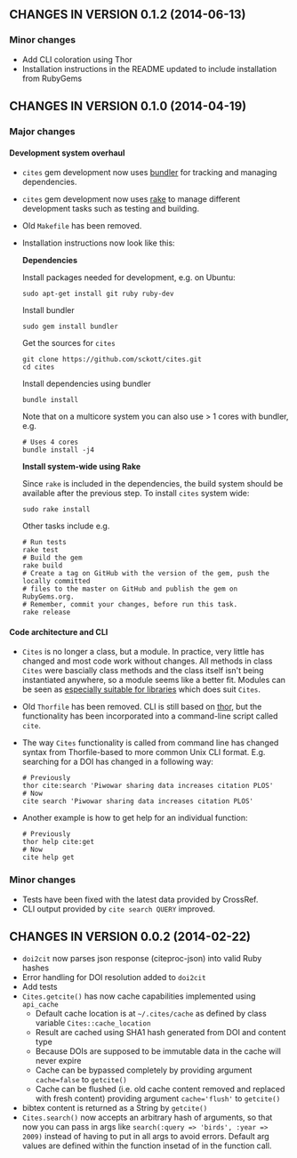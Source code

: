 ## CHANGES IN VERSION 0.1.2 (2014-06-13)

### Minor changes

+ Add CLI coloration using Thor
+ Installation instructions in the README updated to include installation from RubyGems

## CHANGES IN VERSION 0.1.0 (2014-04-19)

### Major changes

#### Development system overhaul

+ `cites` gem development now uses [bundler](http://bundler.io/) for tracking and managing dependencies.
+ `cites` gem development now uses [rake](http://rake.rubyforge.org/) to manage different development tasks such as testing and building.
+ Old `Makefile` has been removed.
+ Installation instructions now look like this:

    __Dependencies__ 

    Install packages needed for development, e.g. on Ubuntu:
    
    ```
    sudo apt-get install git ruby ruby-dev
    ```

    Install bundler

    ```
    sudo gem install bundler
    ```

    Get the sources for `cites`

    ```
    git clone https://github.com/sckott/cites.git
    cd cites
    ```

    Install dependencies using bundler

    ```
    bundle install
    ```
    
    Note that on a multicore system you can also use > 1 cores with bundler, e.g.
    
    
    ```
    # Uses 4 cores
    bundle install -j4
    ```
    
    __Install system-wide using Rake__

    Since `rake` is included in the dependencies, the build system should be available after the previous step. To install `cites` system wide:
    
    ```
    sudo rake install
    ```
    
    Other tasks include e.g.
    
    ```
    # Run tests
    rake test
    # Build the gem
    rake build
    # Create a tag on GitHub with the version of the gem, push the locally committed 
    # files to the master on GitHub and publish the gem on RubyGems.org. 
    # Remember, commit your changes, before run this task.
    rake release
    ```

#### Code architecture and CLI

+ `Cites` is no longer a class, but a module. In practice, very little has changed and most code work without changes. All methods in class `Cites` were bascially class methods and the class itself isn't being instantiated anywhere, so a module seems like a better fit. Modules can be seen as [especially suitable for libraries](https://stackoverflow.com/questions/151505/difference-between-a-class-and-a-module) which does suit `Cites`.
+ Old `Thorfile` has been removed. CLI is still based on [thor](http://whatisthor.com/), but the functionality has been incorporated into a command-line script called `cite`.
+ The way `Cites` functionality is called from command line has changed syntax from Thorfile-based to more common Unix CLI format. E.g. searching for a DOI has changed in a following way:
    
    ```
    # Previously  
    thor cite:search 'Piwowar sharing data increases citation PLOS'
    # Now
    cite search 'Piwowar sharing data increases citation PLOS'
    ```

+ Another example is how to get help for an individual function:

    ```
    # Previously  
    thor help cite:get
    # Now
    cite help get
    ```

### Minor changes

+ Tests have been fixed with the latest data provided by CrossRef.
+ CLI output provided by `cite search QUERY` improved.

## CHANGES IN VERSION 0.0.2 (2014-02-22)

+ `doi2cit` now parses json response (citeproc-json) into valid Ruby hashes
+ Error handling for DOI resolution added to `doi2cit`
+ Add tests
+ `Cites.getcite()`  has now cache capabilities implemented using `api_cache`
    * Default cache location is at `~/.cites/cache` as defined by class variable `Cites::cache_location`
    * Result are cached using SHA1 hash generated from DOI and content type
    * Because DOIs are supposed to be immutable data in the cache will never expire
    * Cache can be bypassed completely by providing argument `cache=false` to `getcite()`
    * Cache can be flushed (i.e. old cache content removed and replaced with fresh content) providing argument `cache='flush'` to `getcite()`
+ bibtex content is returned as a String by `getcite()`
+ `Cites.search()` now accepts an arbitrary hash of arguments, so that now you can pass in args like `search(:query => 'birds', :year => 2009)` instead of having to put in all args to avoid errors. Default arg values are defined within the function insetad of in the function call.

